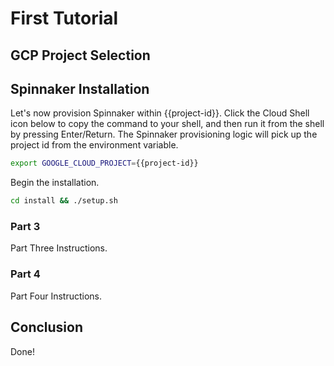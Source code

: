 # First Tutorial

## GCP Project Selection

<walkthrough-project-billing-setup></walkthrough-project-billing-setup>

## Spinnaker Installation

Let's now provision Spinnaker within {{project-id}}. Click the Cloud Shell icon below to copy the command to your shell, and then run it from the shell by pressing Enter/Return. The Spinnaker provisioning logic will pick up the project id from the environment variable.

```bash
export GOOGLE_CLOUD_PROJECT={{project-id}}
```

Begin the installation.

```bash
cd install && ./setup.sh
```

### Part 3

Part Three Instructions.

### Part 4

Part Four Instructions.

## Conclusion

Done!
